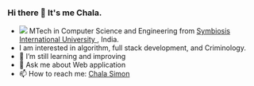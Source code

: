 ### Hi there 👋 It's me Chala.
- <img src="https://cdn.jsdelivr.net/gh/Readme-Workflows/Readme-Icons@main/icons/octicons/Wiki.svg"></img> MTech in Computer Science and Engineering from  <a href="www.siu.edu.in">Symbiosis International University </a>, India.
- I am interested in algorithm, full stack development, and Criminology.
- 🌱 I’m still learning and improving
- 💬 Ask me about Web application
- 📫 How to reach me: <a href="https://www.linkedin.com/in/chala-simon/">Chala Simon</a> 

<!--
**chalasimon/chalasimon** is a ✨ _special_ ✨ repository because its `README.md` (this file) appears on your GitHub profile.

Here are some ideas to get you started:

- 🔭 I’m currently working on ...
- 🌱 I’m currently learning ...
- 👯 I’m looking to collaborate on ...
- 🤔 I’m looking for help with ...
- 💬 Ask me about ...
- 📫 How to reach me: <a href="https://www.linkedin.com/in/chala-simon/">Chala Simon</a> 
- 😄 Pronouns: ...
- ⚡ Fun fact: ...
-->
